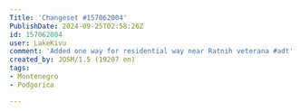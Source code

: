 ```yaml
---
Title: 'Changeset #157062004'
PublishDate: 2024-09-25T02:58:26Z
id: 157062004
user: LakeKivu
comment: 'Added one way for residential way near Ratnih veterana #adt'
created_by: JOSM/1.5 (19207 en)
tags:
- Montenegro
- Podgorica

---
```

